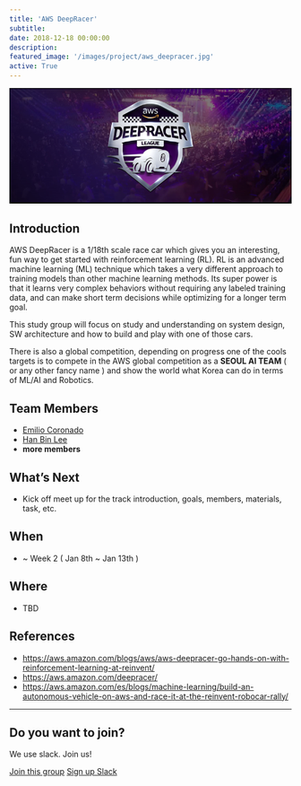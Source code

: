 ```yaml
---
title: 'AWS DeepRacer'
subtitle: 
date: 2018-12-18 00:00:00
description: 
featured_image: '/images/project/aws_deepracer.jpg'
active: True
---
```


![](/images/project/aws_deepracer.png)


## Introduction

AWS DeepRacer is a 1/18th scale race car which gives you an interesting, fun way to get started with reinforcement learning (RL). RL is an advanced machine learning (ML) technique which takes a very different approach to training models than other machine learning methods. Its super power is that it learns very complex behaviors without requiring any labeled training data, and can make short term decisions while optimizing for a longer term goal.

This study group will focus on study and understanding on system design, SW architecture and  how to build and play with one of those cars.

There is also a global competition, depending on progress one of the cools targets is to compete in the AWS global competition as a **SEOUL AI TEAM** ( or any other fancy name ) and show the world what Korea can do in terms of ML/AI and Robotics.

## Team Members

* [Emilio Coronado](https://www.linkedin.com/in/emiliocoronadolopez/)
* [Han Bin Lee](https://www.linkedin.com/in/han-bin-lee/)
* **more members**

## What’s Next

* Kick off meet up for the track introduction, goals, members, materials, task, etc.

## When

* ~ Week 2 ( Jan 8th ~ Jan 13th )

## Where

* TBD


## References

* https://aws.amazon.com/blogs/aws/aws-deepracer-go-hands-on-with-reinforcement-learning-at-reinvent/
* https://aws.amazon.com/deepracer/
* https://aws.amazon.com/es/blogs/machine-learning/build-an-autonomous-vehicle-on-aws-and-race-it-at-the-reinvent-robocar-rally/


---

## Do you want to join?

We use slack. Join us!

<a href="https://seoulai.slack.com/messages/CEWG428Q4" class="button button--large">Join this group</a>
<a href="https://seoulai.herokuapp.com/" class="button button--large">Sign up Slack</a>

